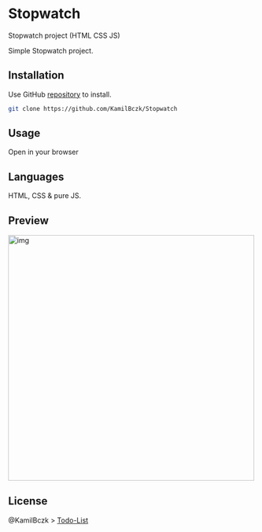 # Stopwatch

Stopwatch project (HTML CSS JS)

Simple Stopwatch project.

## Installation

Use GitHub [repository](https://github.com/KamilBczk/Stopwatch) to install.

```bash
git clone https://github.com/KamilBczk/Stopwatch
```

## Usage

Open in your browser

## Languages

HTML, CSS & pure JS.

## Preview

<img src="" width="500px" alt="img">

## License

@KamilBczk > [Todo-List](https://github.com/KamilBczk)